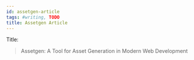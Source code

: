 ```yaml
---
id: assetgen-article
tags: #writing, TODO
title: Assetgen Article
---
```


Title:

> Assetgen: A Tool for Asset Generation in Modern Web Development